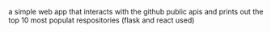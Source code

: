 a simple web app that interacts with the github public apis and prints out the top 10 most populat respositories (flask and react used)
